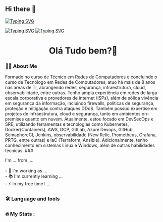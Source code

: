 ## Hi there 👋
[![Typing SVG](https://readme-typing-svg.demolab.com?font=Fira+Code&pause=1000&width=435&lines=Juan+Ferreira)](https://git.io/typing-svg)

[![Typing SVG](https://readme-typing-svg.demolab.com?font=Fira+Code&pause=1000&width=435&lines=DevOps+%26+DevSecOps)](https://git.io/typing-svg)
[![Typing SVG](https://readme-typing-svg.demolab.com?font=Fira+Code&pause=1000&width=435&lines=SRE+%26+Cyber+Security)](https://git.io/typing-svg)
<!--
**juan-ferreira-mf/juan-ferreira-mf** is a ✨ _special_ ✨ repository because its `README.md` (this file) appears on your GitHub profile.

Here are some ideas to get you started:

- 🔭 I’m currently working on ...
- 🌱 I’m currently learning ...
- 👯 I’m looking to collaborate on ...
- 🤔 I’m looking for help with ...
- 💬 Ask me about ...
- 📫 How to reach me: ...
- 😄 Pronouns: ...
- ⚡ Fun fact: ...
-->
<h1 align="center">Olá Tudo bem?👋</h1>

###

<h3 align="left">👩‍💻  About Me</h3>
Formado no curso de Técnico em Redes de Computadores e concluindo o curso de Tecnólogo em Redes de Computadores, atuo há mais de 8 anos nas áreas de TI, abrangendo redes, segurança, infraestrutura, cloud, observabilidade, entre outras. Tenho ampla experiência em redes de larga escala corporativa e provedores de internet (ISPs), além de sólida vivência em segurança da informação, incluindo firewalls, políticas de segurança, proteção e mitigação contra ataques DDoS. Também possuo expertise em projetos de infraestrutura, cloud e segurança, tanto em ambientes on-premises quanto em nuvem. Atualmente, estou focado em DevSecOps e SRE, utilizando ferramentas e tecnologias como Kubernetes, Docker(Containers), AWS, GCP, GitLab, Azure Devops, GitHub, SemaphoreCI, Jenkins, observabilidade (New Relic, Prometheus, Grafana, PRTG, entre outras) e IaC (Terraform, Ansible). Adicionalmente, tenho conhecimento em sistemas Linux e Windows, além de outras habilidades técnicas.
###

<p align="left">I'm ... from ....<br><br>- 🔭 I’m working as ...<br>- 📚 I'm currently learning ...<br>- ⚡ In my free time I ...</p>

###

<h3 align="left">🛠 Language and tools</h3>

###

<h3 align="left">🔥   My Stats :</h3>

###
